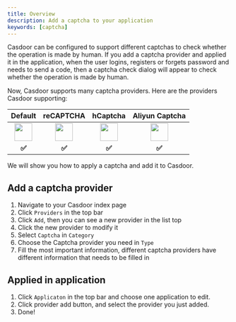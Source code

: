 ```yaml
---
title: Overview
description: Add a captcha to your application
keywords: [captcha]
---
```


Casdoor can be configured to support different captchas to check whether the operation is made by human. If you add a captcha provider and applied it in the application, when the user logins, registers or forgets password and needs to send a code, then a captcha check dialog will appear to check whether the operation is made by human.

Now, Casdoor supports many captcha providers. Here are the providers Casdoor supporting:

|                         **Default**                          |                        **reCAPTCHA**                         |                         **hCaptcha**                         |                      **Aliyun Captcha**                      |
| :----------------------------------------------------------: | :----------------------------------------------------------: | :----------------------------------------------------------: | :----------------------------------------------------------: |
| <img src="https://cdn.casbin.org/img/social_default.png" width="40"></img> | <img src="https://cdn.casbin.org/img/social_recaptcha.png" width="40"></img> | <img src="https://cdn.casbin.org/img/social_hcaptcha.png" width="40"></img> | <img src="https://cdn.casbin.org/img/social_aliyun.png" width="40"></img> |
|                            **✅**                             |                            **✅**                             |                            **✅**                             |                            **✅**                             |

We will show you how to apply a captcha and add it to Casdoor.

## Add a captcha provider

1. Navigate to your Casdoor index page
2. Click `Providers` in the top bar
3. Click `Add`, then you can see a new provider in the list top
4. Click the new provider to modify it
5. Select `Captcha` in  `Category`
6. Choose the Captcha provider you need in `Type`
7. Fill the most important information, different captcha providers have different information that needs to be filled in

## Applied in application

1. Click `Applicaton` in the top bar and choose one application to edit.
2. Click provider add button, and select the provider you just added.
3. Done!
